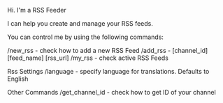 Hi. I'm a RSS Feeder

I can help you create and manage your RSS feeds.

You can control me by using the following commands:

/new_rss - check how to add a new RSS Feed
/add_rss - [channel_id] [feed_name] [rss_url]
/my_rss - check active RSS Feeds

Rss Settings
/language - specify language for translations. Defaults to English

Other Commands
/get_channel_id - check how to get ID of your channel

